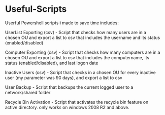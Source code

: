 # Useful-Scripts
Userful Powershell scripts i made to save time 
includes: 

UserList Exporting (csv) - 
Script that checks  how many users are in a chosen OU and export a list to csv that includes the username and its status (enabled/disabled)

Computer Exporting (csv) - 
Script that checks  how many computers are in a chosen OU and export a list to csv that includes the computername, its status (enabled/disabled), and last logon date

Inactive Users (csv) - 
Script that checks in a chosen OU for every inactive user (my parameter was 90 days), and export a list to csv

User Backup - 
Script that backups the current logged user to a network/shared folder 

Recycle Bin Activation -
Script that activates the recycle bin feature on active directory.
only works on windows 2008 R2 and above.
